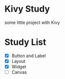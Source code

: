 # Kivy Study
 some little project with Kivy
# Study List
- [x] Button and Label
- [x] Layout
- [x] Widget
- [ ] Canvas

